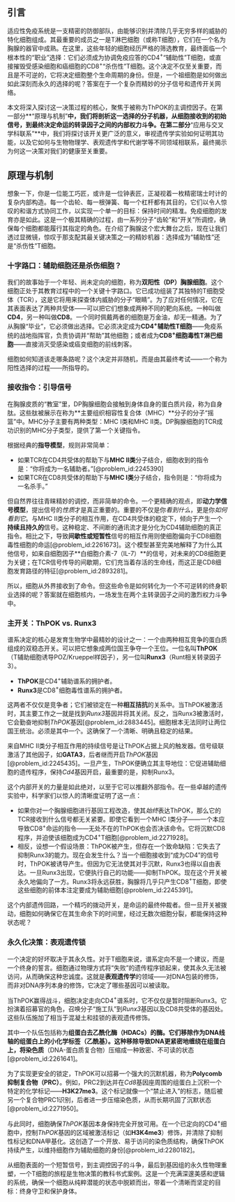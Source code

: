 ## 引言
适应性免疫系统是一支精密的防御部队，由能够识别并清除几乎无穷多样的威胁的特化细胞组成。其最重要的成员之一是T淋巴细胞（或称T细胞），它们在一个名为胸腺的器官中成熟。在这里，这些年轻的细胞经历严格的筛选教育，最终面临一个根本性的“职业”选择：它们必须成为协调免疫应答的CD4$^{+}$“辅助性”T细胞，或直接摧毁受感染细胞和癌细胞的CD8$^{+}$“杀伤性”T细胞。这个决定不仅至关重要，而且是不可逆的，它将决定细胞整个生命周期的身份。但是，一个祖细胞是如何做出如此深刻而永久的选择的呢？答案在于一个复杂而精妙的分子信号和遗传开关网络。

本文将深入探讨这一决策过程的核心，聚焦于被称为ThPOK的主调控因子。在第一部分**“原理与机制”**中，我们将剖析这一选择的分子机器，从细胞接收到的初始信号，到最终决定命运的转录因子之间的内部权力斗争。在第二部分**“应用与交叉学科联系”**中，我们将探讨该开关更广泛的意义，审视遗传学实验如何证明其功能，以及它如何与生物物理学、表观遗传学和代谢学等不同领域相联系，最终揭示为何这一决策对我们的健康至关重要。

## 原理与机制

想象一下，你是一位能工巧匠，或许是一位钟表匠，正凝视着一枚精密瑞士时计的复杂内部构造。每一个齿轮、每一根弹簧、每一个杠杆都有其目的，它们以令人惊叹的和谐方式协同工作，以实现一个单一的目标：保持时间的精准。免疫细胞的发育亦是如此。这是一个极其精确的过程，由一系列分子“齿轮”和“开关”所调控，确保每个细胞都能履行其指定的角色。在介绍了胸腺这个宏大舞台之后，现在让我们透过显微镜，惊叹于那支配其最关键决策之一的精妙机器：选择成为“辅助性”还是“杀伤性”T细胞。

### 十字路口：辅助细胞还是杀伤细胞？

我们的故事始于一个年轻、尚未定向的细胞，称为**双阳性（DP）胸腺细胞**。这个细胞正处于其教育过程中的一个关键十字路口。它已成功组装了其独特的T细胞受体（TCR），这是它将用来探查体内威胁的分子“眼睛”。为了应对任何情况，它在其表面表达了两种共受体——可以把它们想象成两种不同的靶向系统。一种叫做**CD4**，另一种叫做**CD8**。一个同时佩戴两者的细胞是万金油，却无一精通。为了从胸腺“毕业”，它必须做出选择。它必须决定成为**CD4$^{+}$辅助性T细胞**——免疫系统的战地指挥官，负责协调并“帮助”其他细胞；或者成为**CD8$^{+}$细胞毒性T淋巴细胞**——直接消灭受感染或癌变细胞的前线刺客。

细胞如何知道该走哪条路呢？这个决定并非随机，而是由其最终考试——一个称为阳性选择的过程——所指导的。

### 接收指令：引导信号

在胸腺皮质的“教室”里，DP胸腺细胞会接触到身体自身的蛋白质片段，称为自身肽。这些肽被展示在称为**主要组织相容性复合体（MHC）**分子的分子“摇篮”中。MHC分子主要有两种类型：MHC I类和MHC II类。DP胸腺细胞的TCR成功识别的MHC分子类型，提供了第一个关键指令。

根据经典的**指导模型**，规则非常简单：
- 如果TCR在CD4共受体的帮助下与**MHC II类**分子结合，细胞收到的指令是：“你将成为一名辅助者。”[@problem_id:2245390]
- 如果TCR在CD8共受体的帮助下与**MHC I类**分子结合，指令则是：“你将成为一名杀手。”

但自然界往往青睐精妙的调控，而非简单的命令。一个更精确的观点，即**动力学信号模型**，提出信号的*性质*才是真正重要的。重要的不仅是你*看到什么*，更是你*如何看到它*。与MHC II类分子的相互作用，在CD4共受体的稳定下，倾向于产生一个**持续且持久的**信号。这种稳定、不间断的通讯流才是分化为CD4辅助细胞的真正指令。相比之下，导致**间歇性或短暂性**信号的相互作用则使细胞偏向于CD8细胞毒性细胞的命运[@problem_id:2261673]。这个模型甚至完美地解释了为什么其他信号，如来自细胞因子**白细胞介素-7（IL-7）**的信号，对未来的CD8细胞更为关键；在TCR信号传导的间歇期，它们充当着存活的生命线，而这正是CD8细胞发育路径的特征[@problem_id:2893281]。

所以，细胞从外界接收到了命令。但这些命令是如何转化为一个不可逆转的终身职业选择的呢？答案就在细胞核内，一场发生在两个主转录因子之间的激烈权力斗争中。

### 主开关：ThPOK vs. Runx3

谱系决定的核心是发育生物学中最精妙的设计之一：一个由两种相互竞争的蛋白质组成的双稳态开关。可以把它想象成两位国王争夺一个王位。一位名叫**ThPOK**（T辅助细胞诱导POZ/Krueppel样因子），另一位叫**Runx3**（Runt相关转录因子3）。

- **ThPOK**是CD4$^{+}$辅助谱系的拥护者。
- **Runx3**是CD8$^{+}$细胞毒性谱系的拥护者。

这两者不仅仅是竞争者；它们被锁定在一种**相互拮抗**的关系中。当ThPOK被激活时，其主要工作之一就是找到*Runx3*基因并将其关闭。反之，当Runx3被激活时，它会勤奋地抑制*ThPOK*基因[@problem_id:2883445]。细胞根本无法同时让两位国王统治。必须是其中一个。这确保了一个清晰、明确且稳定的结果。

来自MHC II类分子相互作用的持续信号是让ThPOK占据上风的触发器。信号级联激活了其他因子，如**GATA3**，后者继而开启*ThPOK*基因[@problem_id:2245435]。一旦产生，ThPOK便确立其主导地位：它促进辅助细胞的遗传程序，保持*Cd4*基因开启，最重要的是，抑制Runx3。

这个内部开关的力量是如此绝对，以至于它可以推翻外部指令。在一些卓越的遗传实验中，科学家们以惊人的清晰度证明了这一点：
- 如果你对一个胸腺细胞进行基因工程改造，使其*始终*表达ThPOK，那么它的TCR接收到什么信号都无关紧要。即使它看到一个MHC I类分子——一个本应导致CD8$^{+}$命运的指令——无处不在的ThPOK也会否决该命令。它将沉默CD8程序，并迫使该细胞成为CD4$^{+}$T细胞[@problem_id:2271928]。
- 相反，设想一个假设场景：ThPOK被产生，但存在一个致命缺陷：它失去了抑制Runx3的能力。现在会发生什么？当一个细胞接收到“成为CD4”的信号时，ThPOK被诱导产生。但因为它无法使其对手沉默，Runx3也得以自由表达。一旦Runx3出现，它便执行自己的功能——抑制ThPOK。现在这个开关被永久地偏向了一方。Runx3将永远获胜，胸腺将几乎只产生CD8$^{+}$T细胞，即使这些细胞的前体本注定要成为辅助细胞[@problem_id:2245391]。

这个内部遗传回路，一个精巧的拨动开关，是命运的最终仲裁者。但一旦开关被拨动，细胞如何确保它在其生命余下的时间里，经过无数次细胞分裂，都能保持这种状态呢？

### 永久化决策：表观遗传锁

一个决定的好坏取决于其永久性。对于T细胞来说，谱系定向不是一个建议，而是一个终身的誓言。细胞通过物理方式将“失败”的遗传程序锁起来，使其永久无法被访问，从而确保这种忠诚度。这就是**表观遗传学**的领域——对DNA包装的修饰，而非对DNA序列本身的修饰，它决定了哪些基因可以被读取。

当ThPOK赢得战斗，细胞决定走向CD4$^{+}$谱系时，它不仅仅是暂时阻断Runx3。它扮演着招募官的角色，召唤分子“施工队”到*Runx3*基因以及CD8共受体的基因处。这些队伍施加了相当于混凝土和挂锁的表观遗传修饰。

其中一个队伍包括称为**组蛋白去乙酰化酶（HDACs）**的酶。它们移除作为DNA线轴的组蛋白上的小化学标签（乙酰基）。这种移除导致DNA更紧密地缠绕在组蛋白上，将**染色质**（DNA-蛋白质复合物）压缩成一种致密、不可读的状态[@problem_id:2261641]。

为了实现更安全的锁定，ThPOK可以招募一个强大的沉默机器，称为**Polycomb抑制复合物（PRC）**。例如，PRC2到达并在*Cd8*基因座周围的组蛋白上沉积一个特定的化学标记——**H3K27me3**。这个标记就像一个“禁止进入”的标志，随后被另一个复合物PRC1识别，后者进一步压缩染色质，从而长期巩固了沉默状态[@problem_id:2271950]。

与此同时，细胞确保*ThPOK*基因本身保持完全开放可用。在一个已定向的CD4$^{+}$细胞中，控制*ThPOK*基因的区域被激活标记（如**H3K4me3**）修饰，并清除了抑制性标记和DNA甲基化。这创造了一个开放、易于访问的染色质结构，确保ThPOK持续产生，以维持细胞作为辅助细胞的身份[@problem_id:2280182]。

从细胞表面的一个短暂信号，到主调控因子的斗争，最后到基因组的永久性物理重塑，一个T细胞的旅程是生物决策的教科书式案例。这是一个充满深邃美感和逻辑的系统，确保一个细胞从纯粹潜能的状态中脱颖而出，带着一个清晰而坚定的目标：终身守卫和保护身体。

